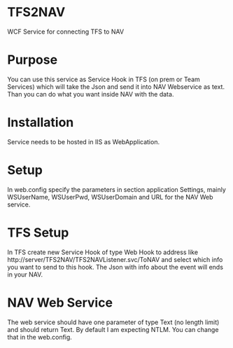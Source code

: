# TFS2NAV
WCF Service for connecting TFS to NAV

# Purpose

You can use this service as Service Hook in TFS (on prem or Team Services) which will take the Json and send it into NAV Webservice as text.
Than you can do what you want inside NAV with the data.

# Installation

Service needs to be hosted in IIS as WebApplication.

# Setup

In web.config specify the parameters in section application Settings, mainly WSUserName, WSUserPwd, WSUserDomain and URL for the NAV Web service. 

# TFS Setup

In TFS create new Service Hook of type Web Hook to address like http://server/TFS2NAV/TFS2NAVListener.svc/ToNAV and select which info you want to send to
this hook. The Json with info about the event will ends in your NAV.

# NAV Web Service

The web service should have one parameter of type Text (no length limit) and should return Text. By default I am expecting NTLM. You can change that in the 
web.config.
